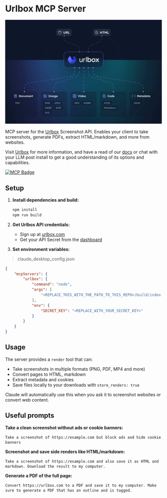 # Urlbox MCP Server

[![image](urlbox-graphic.jpg)](https://www.urlbox.com)

MCP server for the [Urlbox](https://urlbox.com) Screenshot API. Enables your client to take screenshots, generate PDFs, extract HTML/markdown, and more from websites.

Visit [Urlbox](https://urlbox.com) for more information, and have a read of our [docs](https://urlbox.com) or chat with your LLM post install to get a good understanding of its options and capabilities.

[![MCP Badge](https://evanth.io/badge/mcp/urlbox-urlbox-mcp-server)](https://evanth.io/mcp/urlbox-urlbox-mcp-server)

## Setup

1. **Install dependencies and build:**
 
   ```bash
   npm install
   npm run build
   ```

2. **Get Urlbox API credentials:**
   - Sign up at [urlbox.com](https://urlbox.com)
   - Get your API Secret from the [ dashboard ](https://urlbox.com/dashboard)

3. **Set environment variables:**

> claude_desktop_config.json

```JSON 
{
    "mcpServers": {
        "urlbox": {
            "command": "node",
            "args": [
                "<REPLACE_THIS_WITH_THE_PATH_TO_THIS_REPO>/build/index.js"
            ],
            "env": {
                "SECRET_KEY": "<REPLACE_WITH_YOUR_SECRET_KEY>"
            }
        }
    }
}
```

## Usage

The server provides a `render` tool that can:
- Take screenshots in multiple formats (PNG, PDF, MP4 and more)
- Convert pages to HTML, markdown
- Extract metadata and cookies
- Save files locally to your downloads with `store_renders: true`

Claude will automatically use this when you ask it to screenshot websites or convert web content.


## Useful prompts

**Take a clean screenshot without ads or cookie banners:**
```
Take a screenshot of https://example.com but block ads and hide cookie banners
```

**Screenshot and save side renders like HTML/markdown:**
```
Take a screenshot of https://example.com and also save it as HTML and markdown. Download the result to my computer.
```

**Generate a PDF of the full page:**
```
Convert https://urlbox.com to a PDF and save it to my computer. Make sure to generate a PDF that has an outline and is tagged.
```
